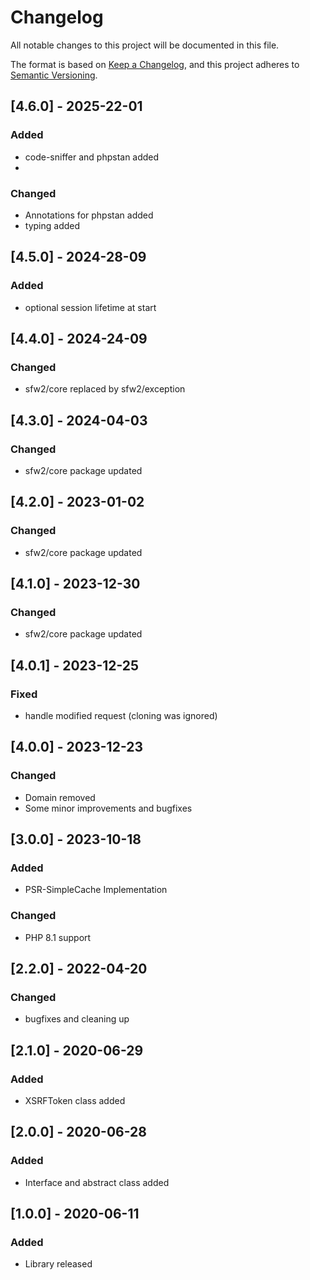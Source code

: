 # Changelog
All notable changes to this project will be documented in this file.

The format is based on [Keep a Changelog](https://keepachangelog.com/en/1.0.0/),
and this project adheres to [Semantic Versioning](https://semver.org/spec/v2.0.0.html).

## [4.6.0] - 2025-22-01
### Added
- code-sniffer and phpstan added
- 
### Changed
- Annotations for phpstan added
- typing added

## [4.5.0] - 2024-28-09
### Added
- optional session lifetime at start

## [4.4.0] - 2024-24-09
### Changed
- sfw2/core replaced by sfw2/exception

## [4.3.0] - 2024-04-03
### Changed
- sfw2/core package updated

## [4.2.0] - 2023-01-02
### Changed
- sfw2/core package updated

## [4.1.0] - 2023-12-30
### Changed
- sfw2/core package updated

## [4.0.1] - 2023-12-25
### Fixed
- handle modified request (cloning was ignored)

## [4.0.0] - 2023-12-23
### Changed
- Domain removed
- Some minor improvements and bugfixes

## [3.0.0] - 2023-10-18
### Added 
- PSR-SimpleCache Implementation

### Changed
- PHP 8.1 support

## [2.2.0] - 2022-04-20
### Changed
- bugfixes and cleaning up

## [2.1.0] - 2020-06-29
### Added
- XSRFToken class added

## [2.0.0] - 2020-06-28
### Added
- Interface and abstract class added

## [1.0.0] - 2020-06-11
### Added
- Library released
